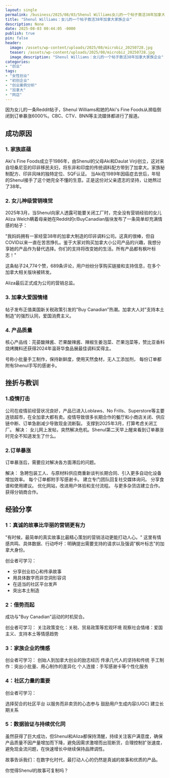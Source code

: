 ```yaml
---
layout: single
permalink: /business/2025/08/03/Shenul Williams女儿的一个帖子救活38年加拿大家族企业/
title: "Shenul Williams：女儿的一个帖子救活38年加拿大家族企业"
description: None
date: 2025-08-03 00:44:05 -0000
publish: true
pin: false
header:
  image: /assets/wp-content/uploads/2025/08/microbiz_20250728.jpg
  teaser: /assets/wp-content/uploads/2025/08/microbiz_20250728.jpg
  image_description: "Shenul Williams：女儿的一个帖子救活38年加拿大家族企业"
categories:
- "创业"
tags:
- "女性创业"
- "初创企业"
- "创业案例分析"
- "加拿大"
- "网店"
---
```





因为女儿的一条Reddit帖子，Shenul Williams和她的Aki's Fine Foods从濒临倒闭到订单暴涨6000%。CBC、CTV、BNN等主流媒体都进行了报道。

## 成功原因

### 1. 家族底蕴

Aki's Fine Foods成立于1986年，由Shenul的父母Aki和Daulat Virji创立，这对来自坦桑尼亚的印非移民夫妇，将东非和印度的传统调料配方带到了加拿大。家族秘制配方、印非风味的独特定位、SQF认证。
当Aki在1989年因癌症去世后，年轻的Shenul接手了这个她完全不懂的生意。正是这份对父亲遗志的坚持，让她熬过了38年。

### 2. 女儿神级营销嗅觉

2025年3月，当Shenul向家人透露可能要关闭工厂时，完全没有营销经验的女儿Aliza Welch瞒着母亲她在Reddit的r/BuyCanadian版块发布了一条简单却充满情感的帖子：

"我妈妈拥有一家经营38年的加拿大制造的印非调料公司。这真的很棒，但自COVID以来一直在苦苦挣扎。鉴于大家对购买加拿大小公司产品的兴趣，我想分享她的产品作为替代选择。你们的支持将改变她的生活。所有产品都有枫叶标志！"

这条帖子24,774个赞，689条评论，用户纷纷分享购买链接和支持信息，在多个加拿大相关版块被转发。

Aliza最后正式成为公司的营销总监。

### 3. 加拿大爱国情绪

帖子发布正值美国新关税政策引发的"Buy Canadian”热潮。加拿大人对"支持本土制造"的强烈认同，爱国消费主义。

### 4. 产品质量

核心产品线：芫荽酸辣酱、芒果酸辣酱、辣椒生姜泡菜、芒果泡菜等，赞比亚香料烧烤腌料还获得2024年温哥华食品展最佳调料奖得主。

号称小批量手工制作，保持新鲜度，使用天然食材，无人工添加剂， 每份订单都附有Shenul手写的感谢卡。



## 挫折与教训


### 1.疫情打击

公司在疫情前经营状况良好，产品已进入Loblaws、No Frills、Superstore等主要连锁超市，在全加拿大都有卖。疫情导致很多长期合作的餐厅和小商店关闭、供应链中断、订单急剧减少导致现金流断裂。
支撑到2025年3月，打算考虑关闭工厂。
解决：
女儿网上发帖，突然解决危机。Shenul第二天早上醒来看到订单暴涨时完全不知道发生了什么。

### 2.订单暴涨

订单暴涨后，需要应对解决各方面滞后的问题。

解决：
急聘包装工人、与原材料供应商重新谈判长期合同、引入更多自动化设备增加效率。
每个订单都附手写感谢卡。
建立专门团队回复社交媒体询问。
分享食谱和使用建议。
优化网站，改进用户体验和支付流程。
与更多杂货店建立合作。
获得分销商合作。



## 经验分享

### 1：真诚的故事比华丽的营销更有力

"有时候，最简单的真实故事比最精心策划的营销活动更能打动人心。"
这里有情感共鸣、具体数据、行动呼吁：明确提出需要支持的请求以及强调"枫叶标志"的加拿大身份。

创业者可学习：
- 分享创业初心和传承故事
- 用具体数字而非空洞形容词
- 在适当的社区平台发声
- 突出本土制造

### 2：借势而起 

成功与"Buy Canadian"运动的时机契合。

创业者可学习：
关注政策变化：关税、贸易政策等宏观环境
观察社会情绪：爱国主义、支持本土等情感趋势


### 3：家族企业的情感

创业者可学习：
创始人到加拿大创业的励志经历
传承几代人的坚持和传统
手工制作：突出小批量、用心制作的差异化
个人连接：手写感谢卡等个性化服务

### 4：社区力量的重要

创业者可学习：

选择契合的社区平台
以服务而非卖货的心态参与
鼓励用户生成内容(UGC)
建立长期关系

### 5：数据验证与持续优化同

虽然获得了巨大成功，但Shenul和Aliza都保持清醒，持续关注客户满意度，确保产品质量不因产量增加而下降，避免因需求激增而出现断货，合理控制扩张速度，避免现金流问题，在快速增长中继续保持品牌调性。


故事告诉我们：在数字化时代，最打动人心的仍然是真诚的故事和优质的产品。

你觉得Shenul的故事可复制吗？